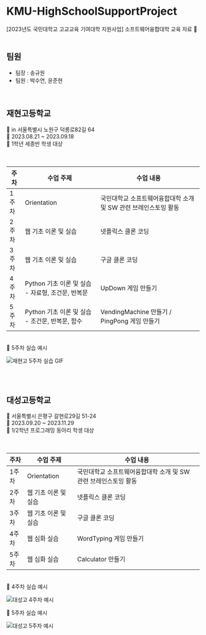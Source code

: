 # KMU-HighSchoolSupportProject
[2023년도 국민대학교 고교교육 기여대학 지원사업] 소프트웨어융합대학 교육 자료 🏫
<br/>
<br/>

## 팀원
- 팀장 : 송규원
- 팀원 : 박수연, 윤준현
<br/>

## 재현고등학교

<aside>
📍 in 서울특별시 노원구 덕릉로82길 64 

</aside>

<aside>
📅 2023.08.21 ~ 2023.09.18 

</aside>

<aside>
👥 1학년 세종반 학생 대상

</aside>

<br/>
<br/>

| 주차 | 수업 주제 | 수업 내용 |
| --- | --- | --- |
| 1주차 | Orientation | 국민대학교 소프트웨어융합대학 소개 및 SW 관련 브레인스토밍 활동 |
| 2주차 | 웹 기초 이론 및 실습 | 넷플릭스 클론 코딩 |
| 3주차 | 웹 기초 이론 및 실습 | 구글 클론 코딩 |
| 4주차 | Python 기초 이론 및 실습 - 자료형, 조건문, 반복문 | UpDown 게임 만들기 |
| 5주차 | Python 기초 이론 및 실습 - 조건문, 반복문, 함수 | VendingMachine 만들기 / PingPong 게임 만들기 |


<br/>
🔎 5주차 실습 예시

![재현고 5주차 실습 GIF](https://github.com/gyuwonsong/KMU-HighSchoolSupportProject/assets/81706832/dcb834a7-1e18-4e0b-a474-be0181d49816)

<br/>
<br/>

## 대성고등학교

<aside>
📍 서울특별시 은평구 갈현로29길 51-24 

</aside>

<aside>
📅 2023.09.20 ~ 2023.11.29 

</aside>

<aside>
👥 1/2학년 프로그래밍 동아리 학생 대상

</aside>

<br/>
<br/>

| 주차 | 수업 주제 | 수업 내용 |
| --- | --- | --- |
| 1주차 | Orientation | 국민대학교 소프트웨어융합대학 소개 및 SW 관련 브레인스토밍 활동 |
| 2주차 | 웹 기초 이론 및 실습 | 넷플릭스 클론 코딩 |
| 3주차 | 웹 기초 이론 및 실습 | 구글 클론 코딩 |
| 4주차 | 웹 심화 실습 | WordTyping 게임 만들기 |
| 5주차 | 웹 심화 실습 | Calculator 만들기 |

<br/>
🔎 4주차 실습 예시

![대성고 4주차 예시](https://github.com/gyuwonsong/KMU-HighSchoolSupportProject/assets/81706832/76ee64f6-1ae6-4dbd-8352-c3e825575eeb)

🔎 5주차 실습 예시

![대성고 5주차 예시](https://github.com/gyuwonsong/KMU-HighSchoolSupportProject/assets/81706832/8a8021a0-2bd8-4be2-abcc-82649f35ba1c)
